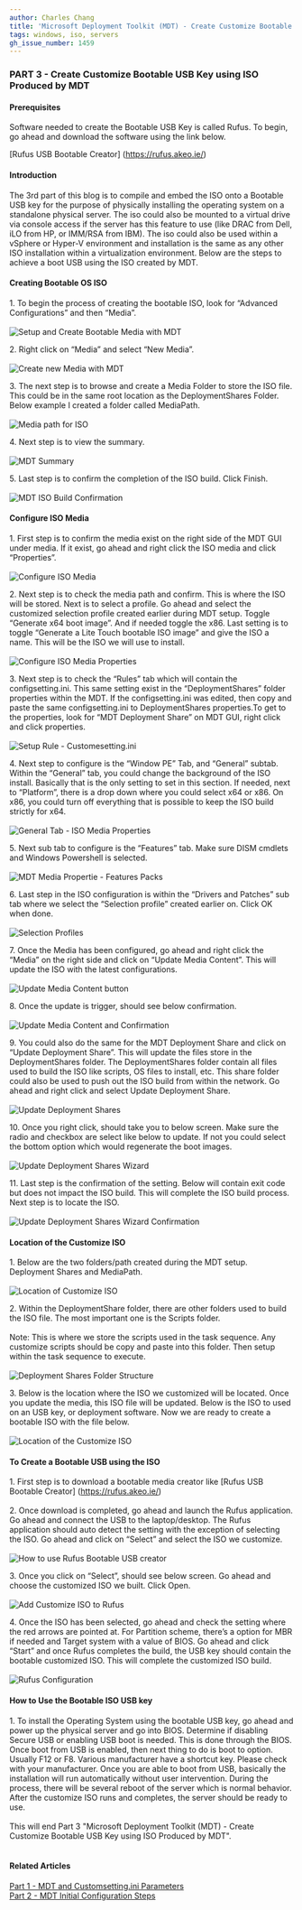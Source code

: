 ```yaml
---
author: Charles Chang
title: 'Microsoft Deployment Toolkit (MDT) - Create Customize Bootable USB Key using ISO Produced by MDT'
tags: windows, iso, servers
gh_issue_number: 1459
---
```


### PART 3 - Create Customize Bootable USB Key using ISO Produced by MDT ###

#### Prerequisites ####

Software needed to create the Bootable USB Key is called Rufus. To begin, go ahead and download the software using the link below. 

[Rufus USB Bootable Creator]
(https://rufus.akeo.ie/)

#### Introduction ####
The 3rd part of this blog is to compile and embed the ISO onto a Bootable USB key for the purpose of physically installing the operating system on a standalone physical server. The iso could also be mounted to a virtual drive via console access if the server has this feature to use (like DRAC from Dell, iLO from HP, or IMM/RSA from IBM). The iso could also be used within a vSphere or Hyper-V environment and installation is the same as any other ISO installation within a virtualization environment. Below are the steps to achieve a boot USB using the ISO created by MDT.

#### Creating Bootable OS ISO ####

1\. To begin the process of creating the bootable ISO, look for “Advanced Configurations” and then “Media”. <br><br>
<img src="/blog/201810/09/Microsoft-Deployment-Toolkit-Bootable-USB-Key/image49.png" alt="Setup and Create Bootable Media with MDT" />

2\. Right click on “Media” and select “New Media”.<br><br>
<img src="/blog/201810/09/Microsoft-Deployment-Toolkit-Bootable-USB-Key/image81.png" alt="Create new Media with MDT" />

3\. The next step is to browse and create a Media Folder to store the ISO file. This could be in the same root location as the DeploymentShares Folder. Below example I created a folder called MediaPath.<br><br>
<img src="/blog/201810/09/Microsoft-Deployment-Toolkit-Bootable-USB-Key/image15.png" alt="Media path for ISO" />

4\. Next step is to view the summary.<br><br>
<img src="/blog/201810/09/Microsoft-Deployment-Toolkit-Bootable-USB-Key/image34.png" alt="MDT Summary" />

5\. Last step is to confirm the completion of the ISO build. Click Finish.<br><br>
<img src="/blog/201810/09/Microsoft-Deployment-Toolkit-Bootable-USB-Key/image63.png" alt="MDT ISO Build Confirmation" />

#### Configure ISO Media ####
1\. First step is to confirm the media exist on the right side of the MDT GUI under media. If it exist, go ahead and right click the ISO media and click “Properties”.<br><br>
<img src="/blog/201810/09/Microsoft-Deployment-Toolkit-Bootable-USB-Key/image14.png" alt="Configure ISO Media" />

2\. Next step is to check the media path and confirm. This is where the ISO will be stored. Next is to select a profile. Go ahead and select the customized selection profile created earlier during MDT setup. Toggle “Generate x64 boot image”. And if needed toggle the x86. Last setting is to toggle “Generate a Lite Touch bootable ISO image” and give the ISO a name. This will be the ISO we will use to install.<br><br>
<img src="/blog/201810/09/Microsoft-Deployment-Toolkit-Bootable-USB-Key/image29.png" alt="Configure ISO Media Properties" />

3\. Next step is to check the “Rules” tab which will contain the configsetting.ini. This same setting exist in the “DeploymentShares” folder properties within the MDT. If the configsetting.ini was edited, then copy and paste the same configsetting.ini to DeploymentShares properties.To get to the properties, look for “MDT Deployment Share” on MDT GUI, right click and click properties.<br><br>
<img src="/blog/201810/09/Microsoft-Deployment-Toolkit-Bootable-USB-Key/image54.png" alt="Setup Rule - Customesetting.ini" />

4\. Next step to configure is the “Window PE” Tab, and “General” subtab. Within the “General” tab, you could change the background of the ISO install. Basically that is the only setting to set in this section. If needed, next to “Platform”, there is a drop down where you could select x64 or x86. On x86, you could turn off everything that is possible to keep the ISO build strictly for x64.<br><br>
<img src="/blog/201810/09/Microsoft-Deployment-Toolkit-Bootable-USB-Key/image37.png" alt="General Tab - ISO Media Properties" />

5\. Next sub tab to configure is the “Features” tab. Make sure DISM cmdlets and Windows Powershell is selected.<br><br>
<img src="/blog/201810/09/Microsoft-Deployment-Toolkit-Bootable-USB-Key/image84.png" alt="MDT Media Propertie - Features Packs" />

6\. Last step in the ISO configuration is within the “Drivers and Patches” sub tab where we select the “Selection profile” created earlier on. Click OK when done.<br><br>
<img src="/blog/201810/09/Microsoft-Deployment-Toolkit-Bootable-USB-Key/image47.png" alt="Selection Profiles" />

7\. Once the Media has been configured, go ahead and right click the “Media” on the right side and click on “Update Media Content”. This will update the ISO with the latest configurations.<br><br>
<img src="/blog/201810/09/Microsoft-Deployment-Toolkit-Bootable-USB-Key/image35.png" alt="Update Media Content button" />

8\. Once the update is trigger, should see below confirmation.<br><br>
<img src="/blog/201810/09/Microsoft-Deployment-Toolkit-Bootable-USB-Key/image36.png" alt="Update Media Content and Confirmation" />

9\. You could also do the same for the MDT Deployment Share and click on “Update Deployment Share”. This will update the files store in the DeploymentShares folder. The DeploymentShares folder contain all files used to build the ISO like scripts, OS files to install, etc. This share folder could also be used to push out the ISO build from within the network. Go ahead and right click and select Update Deployment Share.<br><br>
<img src="/blog/201810/09/Microsoft-Deployment-Toolkit-Bootable-USB-Key/image80.png" alt="Update Deployment Shares" />

10\. Once you right click, should take you to below screen. Make sure the radio and checkbox are select like below to update. If not you could select the bottom option which would regenerate the boot images.<br><br>
<img src="/blog/201810/09/Microsoft-Deployment-Toolkit-Bootable-USB-Key/image53.png" alt="Update Deployment Shares Wizard" />

11\. Last step is the confirmation of the setting. Below will contain exit code but does not impact the ISO build. This will complete the ISO build process. Next step is to locate the ISO. <br><br>
<img src="/blog/201810/09/Microsoft-Deployment-Toolkit-Bootable-USB-Key/image1.png" alt="Update Deployment Shares Wizard Confirmation" />

#### Location of the Customize ISO ####
1\. Below are the two folders/path created during the MDT setup. Deployment Shares and MediaPath.<br><br>
<img src="/blog/201810/09/Microsoft-Deployment-Toolkit-Bootable-USB-Key/image11.png" alt="Location of Customize ISO" />

2\. Within the DeploymentShare folder, there are other folders used to build the ISO file. The most important one is the Scripts folder. <br><br>
Note: This is where we store the scripts used in the task sequence. Any customize scripts should be copy and paste into this folder. Then setup within the task sequence to execute. <br><br>
<img src="/blog/201810/09/Microsoft-Deployment-Toolkit-Bootable-USB-Key/image62.png" alt="Deployment Shares Folder Structure" />

3\. Below is the location where the ISO we customized will be located. Once you update the media, this ISO file will be updated. Below is the ISO to used on an USB key, or deployment software. Now we are ready to create a bootable ISO with the file below.<br><br>
<img src="/blog/201810/09/Microsoft-Deployment-Toolkit-Bootable-USB-Key/image59.png" alt="Location of the Customize ISO" />

#### To Create a Bootable USB using the ISO ####
1\. First step is to download a bootable media creator like [Rufus USB Bootable Creator] (https://rufus.akeo.ie/)<br><br>
2\. Once download is completed, go ahead and launch the Rufus application. Go ahead and connect the USB to the laptop/desktop. The Rufus application should auto detect the setting with the exception of selecting the ISO. Go ahead and click on “Select” and select the ISO we customize.<br><br>
<img src="/blog/201810/09/Microsoft-Deployment-Toolkit-Bootable-USB-Key/image24.png" alt="How to use Rufus Bootable USB creator" />

3\. Once you click on “Select”, should see below screen. Go ahead and choose the customized ISO we built. Click Open.<br><br>
<img src="/blog/201810/09/Microsoft-Deployment-Toolkit-Bootable-USB-Key/image68.png" alt="Add Customize ISO to Rufus" />

4\. Once the ISO has been selected, go ahead and check the setting where the red arrows are pointed at. For Partition scheme, there’s a option for MBR if needed and Target system with a value of BIOS. Go ahead and click “Start” and once Rufus completes the build, the USB key should contain the bootable customized ISO. This will complete the customized ISO build.<br><br>
<img src="/blog/201810/09/Microsoft-Deployment-Toolkit-Bootable-USB-Key/image41.png" alt="Rufus Configuration" />

#### How to Use the Bootable ISO USB key ####
1\. To install the Operating System using the bootable USB key, go ahead and power up the physical server and go into BIOS. Determine if disabling Secure USB or enabling USB boot is needed. This is done through the BIOS. Once boot from USB is enabled, then next thing to do is boot to option. Usually F12 or F8. Various manufacturer have a shortcut key. Please check with your manufacturer. Once you are able to boot from USB, basically the installation will run automatically without user intervention. During the process, there will be several reboot of the server which is normal behavior. After the customize ISO runs and completes, the server should be ready to use.<br><br>
This will end Part 3 "Microsoft Deployment Toolkit (MDT) - Create Customize Bootable USB Key using ISO Produced by MDT". <br><br>

#### Related Articles ####
<A href=/blog/2018/10/07/Microsoft-Deployment-Toolkit-Customsettingini.html.md>Part 1 - MDT and Customsetting.ini Parameters</a><br>
<A href=/blog/2018/10/08/Microsoft-Deployment-Toolkit-Initial-Configuration.html.md>Part 2 - MDT Initial Configuration Steps</a><br>